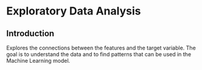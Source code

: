 # Exploratory Data Analysis

## Introduction

Explores the connections between the features and the target variable. The goal is to understand the data and to find patterns that can be used in the Machine Learning model.

